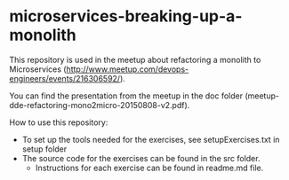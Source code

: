 # microservices-breaking-up-a-monolith

This repository is used in the meetup about refactoring a monolith to Microservices (http://www.meetup.com/devops-engineers/events/216306592/).

You can find the presentation from the meetup in the doc folder (meetup-dde-refactoring-mono2micro-20150808-v2.pdf).


How to use this repository:

* To set up the tools needed for the exercises, see setupExercises.txt in setup folder
* The source code for the exercises can be found in the src folder.
  * Instructions for each exercise can be found in readme.md file.
